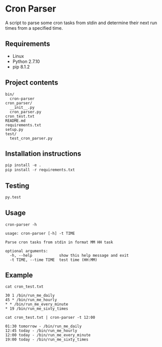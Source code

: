# Cron Parser

A script to parse some cron tasks from stdin and determine their next run times from a specified time.

## Requirements
- Linux
- Python 2.7.10
- pip 8.1.2

## Project contents
```
bin/
  cron-parser
cron_parser/
  __init__.py
  cron_parser.py
cron_test.txt
README.md
requirements.txt
setup.py
test/
  test_cron_parser.py
```

## Installation instructions
```python
pip install -e .
pip install -r requirements.txt
```

## Testing
```python
py.test
```

## Usage
```
cron-parser -h
```
```
usage: cron-parser [-h] -t TIME

Parse cron tasks from stdin in format MM HH task

optional arguments:
  -h, --help            show this help message and exit
  -t TIME, --time TIME  test time (HH:MM)
```

## Example
```
cat cron_test.txt
```
```
30 1 /bin/run_me_daily
45 * /bin/run_me_hourly
* * /bin/run_me_every_minute
* 19 /bin/run_me_sixty_times
```
```
cat cron_test.txt | cron-parser -t 12:00
```
```
01:30 tomorrow - /bin/run_me_daily
12:45 today - /bin/run_me_hourly
12:00 today - /bin/run_me_every_minute
19:00 today - /bin/run_me_sixty_times
```
